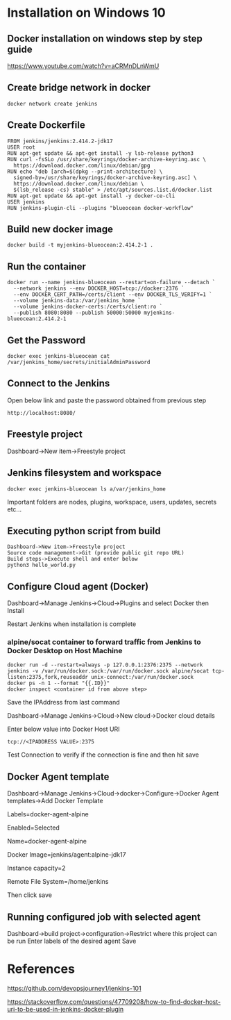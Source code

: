 # Installation on Windows 10

## Docker installation on windows step by step guide
https://www.youtube.com/watch?v=aCRMnDLnWmU

## Create bridge network in docker
```
docker network create jenkins
```
## Create Dockerfile

```
FROM jenkins/jenkins:2.414.2-jdk17
USER root
RUN apt-get update && apt-get install -y lsb-release python3
RUN curl -fsSLo /usr/share/keyrings/docker-archive-keyring.asc \
  https://download.docker.com/linux/debian/gpg
RUN echo "deb [arch=$(dpkg --print-architecture) \
  signed-by=/usr/share/keyrings/docker-archive-keyring.asc] \
  https://download.docker.com/linux/debian \
  $(lsb_release -cs) stable" > /etc/apt/sources.list.d/docker.list
RUN apt-get update && apt-get install -y docker-ce-cli
USER jenkins
RUN jenkins-plugin-cli --plugins "blueocean docker-workflow"
```

## Build new docker image

```
docker build -t myjenkins-blueocean:2.414.2-1 .
```

## Run the container

```
docker run --name jenkins-blueocean --restart=on-failure --detach `
  --network jenkins --env DOCKER_HOST=tcp://docker:2376 `
  --env DOCKER_CERT_PATH=/certs/client --env DOCKER_TLS_VERIFY=1 `
  --volume jenkins-data:/var/jenkins_home `
  --volume jenkins-docker-certs:/certs/client:ro `
  --publish 8080:8080 --publish 50000:50000 myjenkins-blueocean:2.414.2-1
```

## Get the Password
```
docker exec jenkins-blueocean cat /var/jenkins_home/secrets/initialAdminPassword
```

## Connect to the Jenkins
Open below link and paste the password obtained from previous step
```
http://localhost:8080/
```

## Freestyle project

Dashboard->New item->Freestyle project

## Jenkins filesystem and workspace

```
docker exec jenkins-blueocean ls a/var/jenkins_home
```
Important folders are nodes, plugins, workspace, users, updates, secrets etc...

## Executing python script from build
```
Dashboard->New item->Freestyle project
Source code management->Git (provide public git repo URL)
Build steps->Execute shell and enter below
python3 hello_world.py
```

## Configure Cloud agent (Docker)

Dashboard->Manage Jenkins->Cloud->Plugins and select Docker then Install

Restart Jenkins when installation is complete

### alpine/socat container to forward traffic from Jenkins to Docker Desktop on Host Machine

```
docker run -d --restart=always -p 127.0.0.1:2376:2375 --network jenkins -v /var/run/docker.sock:/var/run/docker.sock alpine/socat tcp-listen:2375,fork,reuseaddr unix-connect:/var/run/docker.sock
docker ps -n 1 --format "{{.ID}}"
docker inspect <container id from above step> 
```

Save the IPAddress from last command

Dashboard->Manage Jenkins->Cloud->New cloud->Docker cloud details

Enter below value into Docker Host URI
```
tcp://<IPADDRESS VALUE>:2375
```
Test Connection to verify if the connection is fine and then hit save

## Docker Agent template

Dashboard->Manage Jenkins->Cloud->docker->Configure->Docker Agent templates->Add Docker Template

Labels=docker-agent-alpine

Enabled=Selected

Name=docker-agent-alpine

Docker Image=jenkins/agent:alpine-jdk17

Instance capacity=2

Remote File System=/home/jenkins

Then click save

## Running configured job with selected agent
Dashboard->build project->configuration->Restrict where this project can be run
Enter labels of the desired agent
Save



# References
https://github.com/devopsjourney1/jenkins-101

https://stackoverflow.com/questions/47709208/how-to-find-docker-host-uri-to-be-used-in-jenkins-docker-plugin
